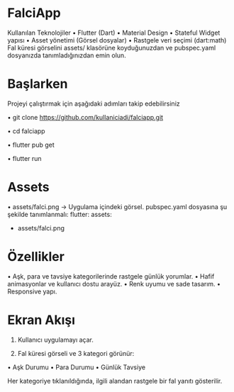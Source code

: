 # FalciApp
 Kullanılan Teknolojiler
	•	Flutter (Dart)
	•	Material Design
	•	Stateful Widget yapısı
	•	Asset yönetimi (Görsel dosyalar)
	•	Rastgele veri seçimi (dart:math)
Fal küresi görselini assets/ klasörüne koyduğunuzdan ve pubspec.yaml dosyanızda tanımladığınızdan emin olun.
 # Başlarken
 	 
   Projeyi çalıştırmak için aşağıdaki adımları takip edebilirsiniz

  • git clone https://github.com/kullaniciadi/falciapp.git

  • cd falciapp

  • flutter pub get

  • flutter run


# Assets
	
 •	assets/falci.png → Uygulama içindeki görsel.
pubspec.yaml dosyasına şu şekilde tanımlanmalı:
flutter:
  assets:
- assets/falci.png
 # Özellikler
 
 •	Aşk, para ve tavsiye kategorilerinde rastgele günlük yorumlar.
	•	Hafif animasyonlar ve kullanıcı dostu arayüz.
	•	Renk uyumu ve sade tasarım.
	•	Responsive yapı.
# Ekran Akışı
 1.	Kullanıcı uygulamayı açar.
	
 2.	Fal küresi görseli ve 3 kategori görünür:
	
 •	 Aşk Durumu
 •	 Para Durumu
 •	Günlük Tavsiye
 
 Her kategoriye tıklanıldığında, ilgili alandan rastgele bir fal yanıtı gösterilir.
